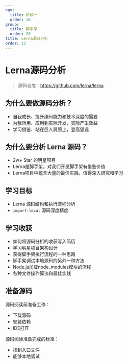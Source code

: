 ```yaml
---
nav:
  title: 阶段一
  order: 10
group:
  title: 脚手架
  order: 20
title: Lerna源码分析
order: 12
---
```


# Lerna源码分析

> 源码仓库：https://github.com/lerna/lerna

## 为什么要做源码分析？

- 自我成长、提升编码能力和技术深度的需要
- 为我所用、应用到实际开发，实际产生效益
- 学习借鉴、站在巨人肩膀上，登高望远

## 为什么要分析 Lerna 源码？

- 2w+ Star 的明星项目
- Lerna是脚手架，对我们开发脚手架有借鉴价值
- Lerna项目中蕴含大量的最佳实践，值得深入研究和学习

## 学习目标

- Lerna 源码结构和执行流程分析
- `import-local` 源码深度精度

## 学习收获

- 如何将源码分析的收获写入简历
- 学习明星项目架构设计
- 获得脚手架执行流程的一种思路
- 脚手架调试本地源码的另外一种方法
- Node.js加载node_modules模块的流程
- 各种文件操作算法和最佳实践

## 准备源码

源码阅读前准备工作：

- 下载源码
- 安装依赖
- IDE打开

源码阅读准备完成的标准：

- 找到入口文件
- 能够本地调试